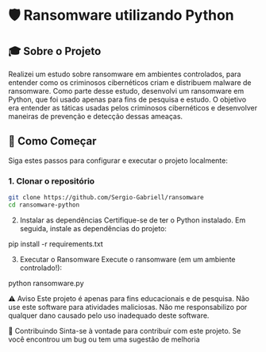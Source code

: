 # 🛡️ Ransomware utilizando Python

## 🎓 Sobre o Projeto

Realizei um estudo sobre ransomware em ambientes controlados, para entender como os criminosos cibernéticos criam e distribuem malware de ransomware. Como parte desse estudo, desenvolvi um ransomware em Python, que foi usado apenas para fins de pesquisa e estudo. O objetivo era entender as táticas usadas pelos criminosos cibernéticos e desenvolver maneiras de prevenção e detecção dessas ameaças.

## 🚀 Como Começar

Siga estes passos para configurar e executar o projeto localmente:

### 1. Clonar o repositório

```bash
git clone https://github.com/Sergio-Gabriell/ransomware
cd ransomware-python
```

2. Instalar as dependências
Certifique-se de ter o Python instalado. Em seguida, instale as dependências do projeto:

pip install -r requirements.txt

3. Executar o Ransomware
Execute o ransomware (em um ambiente controlado!):

python ransomware.py

⚠️ Aviso
Este projeto é apenas para fins educacionais e de pesquisa. Não use este software para atividades maliciosas. Não me responsabilizo por qualquer dano causado pelo uso inadequado deste software.

🤝 Contribuindo
Sinta-se à vontade para contribuir com este projeto. Se você encontrou um bug ou tem uma sugestão de melhoria
